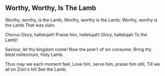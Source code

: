 ## Worthy, Worthy, Is The Lamb

Worthy, worthy, is the Lamb,
Worthy, worthy is the Lamb;
Worthy, worthy is the Lamb
That was slain.

Chorus
Glory, hallelujah! 
Praise him, hallelujah!
Glory, hallelujah
To the Lamb!

Saviour, let thy kingdom come!
Now the pow'r of sin consume;
Bring thy blest millennium,
Holy Lamb.

Thus may we each moment feel,
Love him, serve him, praise him still,
Till we all on Zion's hill
See the Lamb.